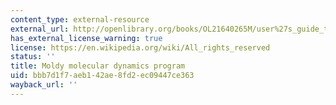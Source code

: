 ```yaml
---
content_type: external-resource
external_url: http://openlibrary.org/books/OL21640265M/user%27s_guide_to_MOLDY_a_molecular_dynamics_program
has_external_license_warning: true
license: https://en.wikipedia.org/wiki/All_rights_reserved
status: ''
title: Moldy molecular dynamics program
uid: bbb7d1f7-aeb1-42ae-8fd2-ec09447ce363
wayback_url: ''
---
```

